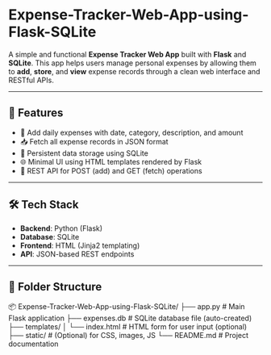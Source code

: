 # Expense-Tracker-Web-App-using-Flask-SQLite


A simple and functional **Expense Tracker Web App** built with **Flask** and **SQLite**. This app helps users manage personal expenses by allowing them to **add**, **store**, and **view** expense records through a clean web interface and RESTful APIs.

---

## 🌟 Features

- 🧾 Add daily expenses with date, category, description, and amount
- 📥 Fetch all expense records in JSON format
- 💾 Persistent data storage using SQLite
- 🌐 Minimal UI using HTML templates rendered by Flask
- 🔌 REST API for POST (add) and GET (fetch) operations

---

## 🛠️ Tech Stack

- **Backend**: Python (Flask)
- **Database**: SQLite
- **Frontend**: HTML (Jinja2 templating)
- **API**: JSON-based REST endpoints

---

## 📂 Folder Structure

📦 Expense-Tracker-Web-App-using-Flask-SQLite/
├── app.py # Main Flask application
├── expenses.db # SQLite database file (auto-created)
├── templates/
│ └── index.html # HTML form for user input (optional)
├── static/ # (Optional) for CSS, images, JS
└── README.md # Project documentation
